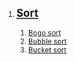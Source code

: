 1. ## [Sort](/sort/)
    1. [Bogo sort](/sort/bogo_sort.c)
    2. [Bubble sort](/sort/bubble_sort.c)
    3. [Bucket sort](/sort/bucket_sort.c)

